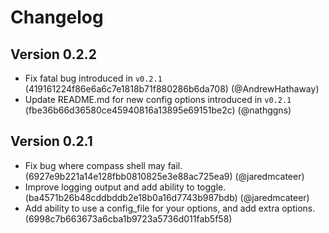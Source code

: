 # Changelog

## Version 0.2.2

 - Fix fatal bug introduced in `v0.2.1` (419161224f86e6a6c7e1818b71f880286b6da708) (@AndrewHathaway)
 - Update README.md for new config options introduced in `v0.2.1` (fbe36b66d36580ce45940816a13895e69151be2c) (@nathggns)

## Version 0.2.1

 - Fix bug where compass shell may fail. (6927e9b221a14e128fbb0810825e3e88ac725ea9) (@jaredmcateer)
 - Improve logging output and add ability to toggle. (ba4571b26b48cddbddb2e18b0a16d7743b987bdb) (@jaredmcateer)
 - Add ability to use a config_file for your options, and add extra options. (6998c7b663673a6cba1b9723a5736d011fab5f58)

